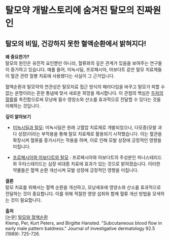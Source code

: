 # 탈모약 개발스토리에 숨겨진 탈모의 진짜원인

## 탈모의 비밀, 건강하지 못한 혈액순환에서 밝혀지다!

  
**왜 중요한가?**  
탈모의 원인은 유전적 요인뿐만 아니라, 혈류와의 깊은 관계가 있음을 보여주는 연구들이 증가하고 있습니다. 예를 들어, 미녹시딜, 프로페시아, 아보다트 같은 탈모 치료제들이 혈관 관련 질병 치료에 사용됐다는 사실이 그 근거입니다.  
  
혈액순환과 탈모약의 연관성은 탈모치료 접근 방식의 패러다임을 바꾸고 탈모가 피할 수 없는 운명이라는 흔한 통념에 맞서 새로운 희망을 제시합니다. 이 관점의 핵심은 [두피의 혈류](/m04/m0403/m040302)를 촉진함으로써 모낭에 필수 영양소와 산소를 효과적으로 전달할 수 있다는 것을 이해하는 것입니다.  
  
**깊이 알아보기**  

 -  [미녹시딜과 탈모](/m04/m0404/m040401): 미녹시딜은 원래 고혈압 치료제로 개발되었으나, 다모증(모발 과다 성장)이라는 부작용을 통해 탈모 치료제로 활용되기 시작했습니다. 이는 혈관을 확장시켜 혈류를 증가시키는 작용을 하며, 이로 인해 모발 성장에 긍정적인 영향을 미칩니다.  
  
 - [프로페시아와 아보다트와 탈모](/m04/m0404/m040403) : 프로페시아와 아보다트의 주성분인 피나스테리드와 두타스테리드는 심장 비대증 치료에 효과가 있는 것으로 밝혀졌습니다. 이러한 약물들은 혈액 순환 개선시켜 모발 성장에 긍정적인 영향을 미칩니다.  
  
**결론**  
탈모 치료를 위해서는 혈액 순환을 개선하고, 모낭세포에 영양소와 산소를 효과적으로 전달하는 것이 중요합니다. 이를 위해 적절한 영양 섭취와 함께 혈류 개선 방법을 모색하는 것이 필요합니다.

**출처**    
[논문] [탈모와 혈액순환](/m04/m0407/m040702)     
Klemp, Per, Kurt Peters, and Birgitte Hansted. "Subcutaneous blood flow in early male pattern baldness." Journal of investigative dermatology 92.5 (1989): 725-726.
<!--stackedit_data:
eyJoaXN0b3J5IjpbLTE2MzgxNDk0NDAsODQ2OTQ5MTA1XX0=
-->